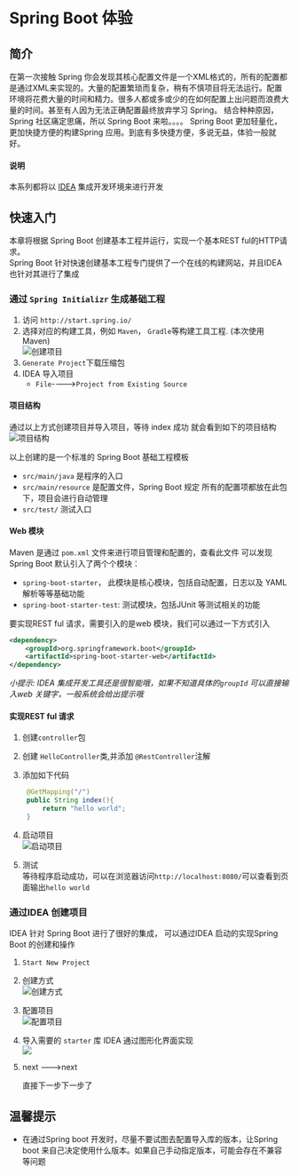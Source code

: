# Spring Boot 体验  

## 简介  
在第一次接触 Spring 你会发现其核心配置文件是一个XML格式的，所有的配置都是通过XML来实现的。大量的配置繁琐而复杂，稍有不慎项目将无法运行。配置环境将花费大量的时间和精力。很多人都或多或少的在如何配置上出问题而浪费大量的时间。甚至有人因为无法正确配置最终放弃学习 Spring。 结合种种原因，Spring 社区痛定思痛，所以 Spring  Boot 来啦。。。。 Spring  Boot 更加轻量化， 更加快捷方便的构建Spring 应用。到底有多快捷方便，多说无益，体验一般就好。 


#### 说明  
本系列都将以 [IDEA](https://www.jetbrains.com/idea/) 集成开发环境来进行开发   

## 快速入门  
本章将根据 Spring  Boot 创建基本工程并运行，实现一个基本REST ful的HTTP请求。  
Spring  Boot 针对快速创建基本工程专门提供了一个在线的构建网站，并且IDEA 也针对其进行了集成  

### 通过 `Spring Initializr` 生成基础工程  
1. 访问 `http://start.spring.io/`  
2. 选择对应的构建工具，例如 `Maven`， `Gradle`等构建工具工程. (本次使用Maven)  
	![创建项目](http://omy43wh36.bkt.clouddn.com/spring-bootSnip20171115_8.png)  
3. `Generate Project`下载压缩包   
4. IDEA 导入项目
	* `File`---->`Project from Existing Source`   

#### 项目结构  
通过以上方式创建项目并导入项目，等待 index 成功 就会看到如下的项目结构  
	![项目结构](http://omy43wh36.bkt.clouddn.com/spring-bootSnip20171115_12.png)  

以上创建的是一个标准的 Spring Boot 基础工程模板  
	
* `src/main/java` 是程序的入口  
* `src/main/resource` 是配置文件，Spring Boot 规定 所有的配置项都放在此包下，项目会进行自动管理
* `src/test/` 测试入口


#### Web 模块 
Maven 是通过 `pom.xml` 文件来进行项目管理和配置的，查看此文件 可以发现 Spring Boot 默认引入了两个个模块：

*  `spring-boot-starter`， 此模块是核心模块，包括自动配置，日志以及 YAML 解析等等基础功能  
* `spring-boot-starter-test`: 测试模块，包括JUnit 等测试相关的功能


要实现REST ful 请求，需要引入的是web 模块，我们可以通过一下方式引入   

```xml
<dependency>
	<groupId>org.springframework.boot</groupId>
	<artifactId>spring-boot-starter-web</artifactId>
</dependency>
```

_小提示: IDEA 集成开发工具还是很智能哦，如果不知道具体的`groupId` 可以直接输入web 关键字，一般系统会给出提示哦_

#### 实现REST ful  请求  
1. 创建`controller`包  
2. 创建 `HelloController`类,并添加 `@RestController`注解
3. 添加如下代码

   ```Java
	@GetMapping("/")
    public String index(){
        return "hello world";
    }
   ```

4. 启动项目   
	![启动项目](http://omy43wh36.bkt.clouddn.com/spring-bootSnip20171115_14.png)

5. 测试  
	等待程序启动成功，可以在浏览器访问`http://localhost:8080/`可以查看到页面输出`hello world`  
	


### 通过IDEA 创建项目    
IDEA 针对 Spring Boot 进行了很好的集成， 可以通过IDEA 启动的实现Spring Boot 的创建和操作  

1. `Start New Project`  
2. 创建方式  
	![创建方式](http://omy43wh36.bkt.clouddn.com/spring-bootSnip20171115_9.png)

3. 配置项目  
	![配置项目](http://omy43wh36.bkt.clouddn.com/spring-bootSnip20171115_10.png)

4. 导入需要的 `starter` 库
	IDEA 通过图形化界面实现  
	![](http://omy43wh36.bkt.clouddn.com/spring-bootSnip20171115_11.png)

5. next --->next   

	直接下一步下一步了  
	



## 温馨提示

* 在通过Spring boot 开发时，尽量不要试图去配置导入库的版本，让Spring boot 来自己决定使用什么版本。如果自己手动指定版本，可能会存在不兼容等问题  
